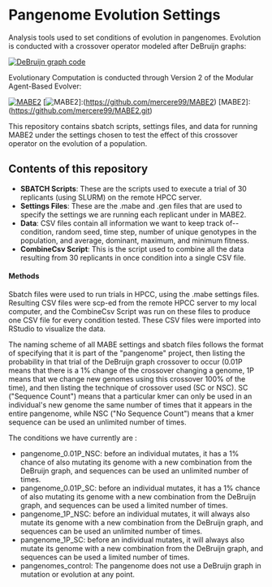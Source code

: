# Pangenome Evolution Settings
Analysis tools used to set conditions of evolution in pangenomes. Evolution is conducted with a crossover operator modeled after DeBruijn graphs:

[![DeBruijn graph code](https://github.com/catenaccianna/pangenomes-for-evolutionary-computation.git)](https://github.com/catenaccianna/pangenomes-for-evolutionary-computation)

Evolutionary Computation is conducted through Version 2 of the Modular Agent-Based Evolver:

[![MABE2](https://github.com/mercere99/MABE2.git)](https://github.com/mercere99/MABE2)
[![MABE2](https://github.com/mercere99/MABE2.git)]:(https://github.com/mercere99/MABE2)
[MABE2]:(https://github.com/mercere99/MABE2.git)

This repository contains sbatch scripts, settings files, and data for running MABE2 under the settings chosen to test the effect of this crossover operator on the
evolution of a population.

## Contents of this repository

- **SBATCH Scripts**: These are the scripts used to execute a trial of 30 replicants (using SLURM) on the remote HPCC server.
- **Settings Files**: These are the .mabe and .gen files that are used to specify the settings we are running each replicant under in MABE2.
- **Data**: CSV files contain all information we want to keep track of--condition, random seed, time step, number of unique genotypes in the population, and average, 
dominant, maximum, and minimum fitness.
- **CombineCsv Script**: This is the script used to combine all the data resulting from 30 replicants in once condition into a single CSV file.

#### Methods

Sbatch files were used to run trials in HPCC, using the .mabe settings files. Resulting CSV files were scp-ed from the remote HPCC server to my local computer, and 
the CombineCsv Script was run on these files to produce one CSV file for every condition tested. These CSV files were imported into RStudio to visualize the data.

The naming scheme of all MABE settings and sbatch files follows the format of specifying that it is part of the "pangenome" project, then listing the probability 
in that trial of the DeBruijn graph crossover to occur (0.01P means that there is a 1% change of the crossover changing a genome, 1P means that we change new 
genomes using this crossover 100% of the time), and then listing the technique of crossover used (SC or NSC). SC ("Sequence Count") means that a particular kmer 
can only be used in an individual's new genome the same number of times that it appears in the entire pangenome, while NSC ("No Sequence Count") means that a 
kmer sequence can be used an unlimited number of times.

The conditions we have currently are :
- pangenome_0.01P_NSC: before an individual mutates, it has a 1% chance of also mutating its genome with a new combination from the DeBruijn graph, and sequences can be used an unlimited number of times. 
- pangenome_0.01P_SC: before an individual mutates, it has a 1% chance of also mutating its genome with a new combination from the DeBruijn graph, and sequences can be used a limited number of times. 
- pangenome_1P_NSC: before an individual mutates, it will always also mutate its genome with a new combination from the DeBruijn graph, and sequences can be used an unlimited number of times. 
- pangenome_1P_SC: before an individual mutates, it will always also mutate its genome with a new combination from the DeBruijn graph, and sequences can be used a limited number of times. 
- pangenomes_control: The pangenome does not use a DeBruijn graph in mutation or evolution at any point.
